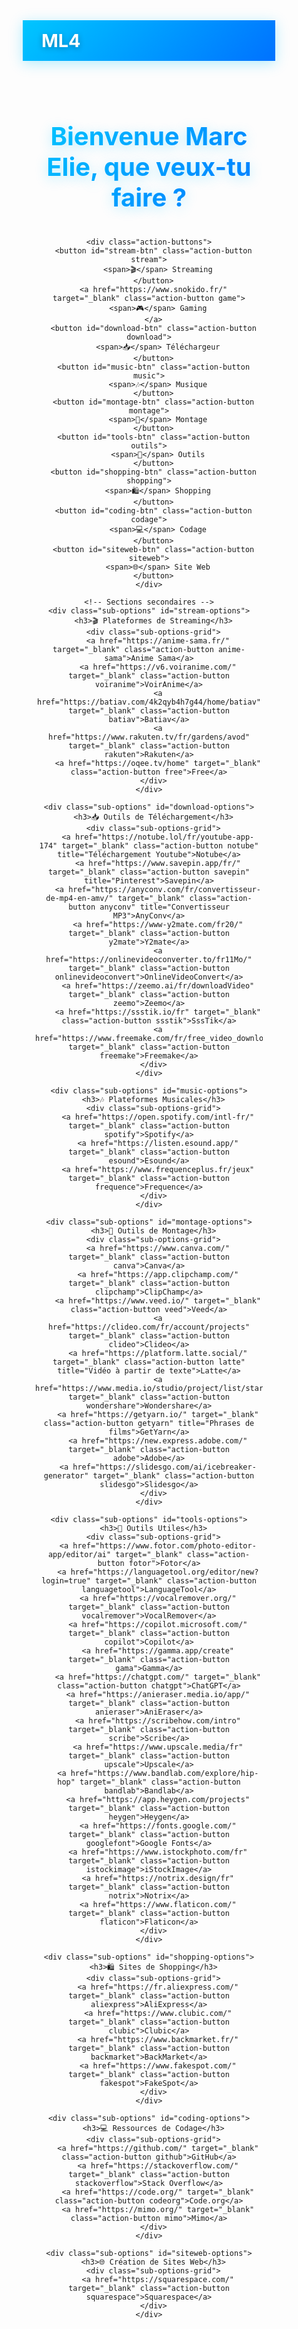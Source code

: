<!DOCTYPE html>
<html lang="fr">
<head>
  <meta charset="UTF-8">
  <meta name="viewport" content="width=device-width, initial-scale=1.0">
  <title>ML4 - Menu</title>
  <style>
    * {
      margin: 0;
      padding: 0;
      box-sizing: border-box;
    }

    body {
      font-family: 'Segoe UI', Tahoma, Geneva, Verdana, sans-serif;
      background: linear-gradient(135deg, #0f0f0f 0%, #1a1a1a 100%);
      color: white;
      min-height: 100vh;
      transition: all 0.3s ease;
    }

    .navbar {
      background: linear-gradient(135deg, #00c6ff 0%, #0072ff 100%);
      padding: 15px 30px;
      box-shadow: 0 4px 20px rgba(0, 198, 255, 0.3);
      position: sticky;
      top: 0;
      z-index: 1000;
    }

    .logo a {
      color: white;
      text-decoration: none;
      font-weight: bold;
      font-size: 1.8rem;
      text-shadow: 0 2px 10px rgba(0, 0, 0, 0.3);
      transition: transform 0.3s ease;
    }

    .logo a:hover {
      transform: scale(1.05);
    }

    .main-content {
      padding: 40px 20px;
      text-align: center;
      max-width: 1200px;
      margin: 0 auto;
    }

    h1 {
      margin-bottom: 40px;
      font-size: 2.5rem;
      background: linear-gradient(135deg, #00c6ff, #0072ff);
      -webkit-background-clip: text;
      -webkit-text-fill-color: transparent;
      background-clip: text;
      text-shadow: 0 4px 20px rgba(0, 198, 255, 0.3);
    }

    .action-buttons {
      display: grid;
      grid-template-columns: repeat(auto-fit, minmax(200px, 1fr));
      gap: 20px;
      margin-bottom: 40px;
      padding: 0 20px;
    }

    .action-button {
      background: linear-gradient(135deg, #3b82f6, #2563eb);
      color: white;
      padding: 15px 25px;
      text-decoration: none;
      border-radius: 12px;
      font-weight: 600;
      font-size: 1rem;
      transition: all 0.3s ease;
      cursor: pointer;
      user-select: none;
      display: flex;
      align-items: center;
      justify-content: center;
      gap: 8px;
      box-shadow: 0 4px 15px rgba(59, 130, 246, 0.3);
      border: none;
      position: relative;
      overflow: hidden;
    }

    .action-button::before {
      content: '';
      position: absolute;
      top: 0;
      left: -100%;
      width: 100%;
      height: 100%;
      background: linear-gradient(90deg, transparent, rgba(255, 255, 255, 0.2), transparent);
      transition: left 0.5s;
    }

    .action-button:hover::before {
      left: 100%;
    }

    .action-button:hover {
      transform: translateY(-3px);
      box-shadow: 0 8px 25px rgba(59, 130, 246, 0.4);
    }

    .action-button:active {
      transform: translateY(-1px);
    }

    /* Couleurs spécifiques avec gradients */
    .stream { background: linear-gradient(135deg, #1e90ff, #0066cc); }
    .game { background: linear-gradient(135deg, #32cd32, #228b22); }
    .download { background: linear-gradient(135deg, #ff4500, #cc3300); }
    .music { background: linear-gradient(135deg, #9b59b6, #7d3c98); }
    .montage { background: linear-gradient(135deg, #e67e22, #d35400); }
    .outils { background: linear-gradient(135deg, #34495e, #2c3e50); }
    .shopping { background: linear-gradient(135deg, #f39c12, #e67e22); }
    .codage { background: linear-gradient(135deg, #1abc9c, #16a085); }
    .siteweb { background: linear-gradient(135deg, #2980b9, #1f4e79); }

    /* Sections secondaires */
    .sub-options {
      display: none;
      margin-top: 30px;
      padding: 20px;
      background: rgba(255, 255, 255, 0.05);
      border-radius: 15px;
      backdrop-filter: blur(10px);
      border: 1px solid rgba(255, 255, 255, 0.1);
      animation: fadeIn 0.5s ease-in-out;
    }

    @keyframes fadeIn {
      from { opacity: 0; transform: translateY(20px); }
      to { opacity: 1; transform: translateY(0); }
    }

    .sub-options.active {
      display: block;
    }

    .sub-options-grid {
      display: grid;
      grid-template-columns: repeat(auto-fit, minmax(180px, 1fr));
      gap: 15px;
      margin-top: 20px;
    }

    .sub-options .action-button {
      margin: 0;
      padding: 12px 20px;
      font-size: 0.9rem;
      border-radius: 8px;
    }

    /* Couleurs sous-boutons avec gradients */
    .anime-sama { background: linear-gradient(135deg, #5dade2, #3498db); }
    .voiranime { background: linear-gradient(135deg, #2980b9, #1f4e79); }
    .batiav { background: linear-gradient(135deg, #95a5a6, #7f8c8d); }
    .rakuten { background: linear-gradient(135deg, #e74c3c, #c0392b); }
    .free { background: linear-gradient(135deg, #e74c3c, #c0392b); }

    .notube { background: linear-gradient(135deg, #34495e, #2c3e50); }
    .savepin { background: linear-gradient(135deg, #ff69b4, #e91e63); }
    .anyconv { background: linear-gradient(135deg, #1abc9c, #16a085); }
    .y2mate { background: linear-gradient(135deg, #e74c3c, #c0392b); }
    .onlinevideoconvert { background: linear-gradient(135deg, #3498db, #2980b9); }
    .zeemo { background: linear-gradient(135deg, #9b59b6, #8e44ad); }
    .ssstik { background: linear-gradient(135deg, #00bfff, #1e90ff); }
    .freemake { background: linear-gradient(135deg, #27ae60, #229954); }

    .spotify { background: linear-gradient(135deg, #1db954, #17a046); }
    .esound { background: linear-gradient(135deg, #8e44ad, #7d3c98); }
    .frequence { background: linear-gradient(135deg, #9b59b6, #8e44ad); }

    .canva { background: linear-gradient(135deg, #00c4cc, #00a8b0); }
    .clipchamp { background: linear-gradient(135deg, #4a90e2, #357abd); }
    .veed { background: linear-gradient(135deg, #3b5998, #2d4373); }
    .clideo { background: linear-gradient(135deg, #2ecc71, #27ae60); }
    .latte { background: linear-gradient(135deg, #f39c12, #e67e22); }
    .wondershare { background: linear-gradient(135deg, #8e44ad, #7d3c98); }
    .getyarn { background: linear-gradient(135deg, #95a5a6, #7f8c8d); }
    .adobe { background: linear-gradient(135deg, #ff0000, #cc0000); }
    .slidesgo { background: linear-gradient(135deg, #3498db, #2980b9); }

    .fotor { background: linear-gradient(135deg, #d35400, #a04000); }
    .languagetool { background: linear-gradient(135deg, #27ae60, #229954); }
    .vocalremover { background: linear-gradient(135deg, #8e44ad, #7d3c98); }
    .copilot { background: linear-gradient(135deg, #2c3e50, #1a252f); }
    .gama { background: linear-gradient(135deg, #9b59b6, #8e44ad); }
    .chatgpt { background: linear-gradient(135deg, #28a745, #1e7e34); }
    .anieraser { background: linear-gradient(135deg, #f39c12, #e67e22); }
    .scribe { background: linear-gradient(135deg, #2980b9, #1f4e79); }
    .upscale { background: linear-gradient(135deg, #000080, #000066); }
    .bandlab { background: linear-gradient(135deg, #ffc0cb, #ff91a4); }
    .heygen { background: linear-gradient(135deg, #00008b, #000066); }
    .googlefont { background: linear-gradient(135deg, #ea4335, #d33b2c); }
    .istockimage { background: linear-gradient(135deg, #f4a460, #d2691e); }
    .notrix { background: linear-gradient(135deg, #8fbc8f, #6b8e6b); }
    .flaticon { background: linear-gradient(135deg, #ff4444, #cc0000); }

    .aliexpress { background: linear-gradient(135deg, #ff6f61, #ff4444); }
    .clubic { background: linear-gradient(135deg, #34495e, #2c3e50); }
    .backmarket { background: linear-gradient(135deg, #27ae60, #229954); }
    .fakespot { background: linear-gradient(135deg, #ff8c00, #ff7700); }

    .github { background: linear-gradient(135deg, #7fffd4, #40e0d0); }
    .stackoverflow { background: linear-gradient(135deg, #ff8c00, #ff7700); }
    .codeorg { background: linear-gradient(135deg, #696969, #555555); }
    .mimo { background: linear-gradient(135deg, #4169e1, #1e3a8a); }

    .squarespace { background: linear-gradient(135deg, #40e0d0, #00ced1); }

    /* Responsive Design */
    @media (max-width: 768px) {
      .main-content {
        padding: 20px 10px;
      }

      h1 {
        font-size: 2rem;
        margin-bottom: 30px;
      }

      .action-buttons {
        grid-template-columns: 1fr;
        gap: 15px;
      }

      .sub-options-grid {
        grid-template-columns: 1fr;
      }

      .navbar {
        padding: 10px 20px;
      }

      .logo a {
        font-size: 1.5rem;
      }
    }

    /* Animations d'entrée */
    .action-button {
      animation: slideUp 0.6s ease-out forwards;
      opacity: 0;
      transform: translateY(20px);
    }

    .action-button:nth-child(1) { animation-delay: 0.1s; }
    .action-button:nth-child(2) { animation-delay: 0.2s; }
    .action-button:nth-child(3) { animation-delay: 0.3s; }
    .action-button:nth-child(4) { animation-delay: 0.4s; }
    .action-button:nth-child(5) { animation-delay: 0.5s; }
    .action-button:nth-child(6) { animation-delay: 0.6s; }
    .action-button:nth-child(7) { animation-delay: 0.7s; }
    .action-button:nth-child(8) { animation-delay: 0.8s; }
    .action-button:nth-child(9) { animation-delay: 0.9s; }

    @keyframes slideUp {
      to {
        opacity: 1;
        transform: translateY(0);
      }
    }

    /* Indicateur de section active */
    .action-button.active {
      transform: translateY(-3px);
      box-shadow: 0 8px 25px rgba(59, 130, 246, 0.6);
    }
  </style>
</head>
<body>
  <nav class="navbar">
    <div class="logo">
      <a href="#" onclick="location.reload()">ML4</a>
    </div>
  </nav>

  <main class="main-content">
    <h1>Bienvenue Marc Elie, que veux-tu faire ?</h1>
    
    <div class="action-buttons">
      <button id="stream-btn" class="action-button stream">
        <span>🎬</span> Streaming
      </button>
      <a href="https://www.snokido.fr/" target="_blank" class="action-button game">
        <span>🎮</span> Gaming
      </a>
      <button id="download-btn" class="action-button download">
        <span>📥</span> Téléchargeur
      </button>
      <button id="music-btn" class="action-button music">
        <span>🎶</span> Musique
      </button>
      <button id="montage-btn" class="action-button montage">
        <span>🎥</span> Montage
      </button>
      <button id="tools-btn" class="action-button outils">
        <span>🧠</span> Outils
      </button>
      <button id="shopping-btn" class="action-button shopping">
        <span>🛍️</span> Shopping
      </button>
      <button id="coding-btn" class="action-button codage">
        <span>💻</span> Codage
      </button>
      <button id="siteweb-btn" class="action-button siteweb">
        <span>🌐</span> Site Web
      </button>
    </div>

    <!-- Sections secondaires -->
    <div class="sub-options" id="stream-options">
      <h3>🎬 Plateformes de Streaming</h3>
      <div class="sub-options-grid">
        <a href="https://anime-sama.fr/" target="_blank" class="action-button anime-sama">Anime Sama</a>
        <a href="https://v6.voiranime.com/" target="_blank" class="action-button voiranime">VoirAnime</a>
        <a href="https://batiav.com/4k2qyb4h7g44/home/batiav" target="_blank" class="action-button batiav">Batiav</a>
        <a href="https://www.rakuten.tv/fr/gardens/avod" target="_blank" class="action-button rakuten">Rakuten</a>
        <a href="https://oqee.tv/home" target="_blank" class="action-button free">Free</a>
      </div>
    </div>

    <div class="sub-options" id="download-options">
      <h3>📥 Outils de Téléchargement</h3>
      <div class="sub-options-grid">
        <a href="https://notube.lol/fr/youtube-app-174" target="_blank" class="action-button notube" title="Téléchargement Youtube">Notube</a>
        <a href="https://www.savepin.app/fr/" target="_blank" class="action-button savepin" title="Pinterest">Savepin</a>
        <a href="https://anyconv.com/fr/convertisseur-de-mp4-en-amv/" target="_blank" class="action-button anyconv" title="Convertisseur MP3">AnyConv</a>
        <a href="https://www-y2mate.com/fr20/" target="_blank" class="action-button y2mate">Y2mate</a>
        <a href="https://onlinevideoconverter.to/fr11Mo/" target="_blank" class="action-button onlinevideoconvert">OnlineVideoConvert</a>
        <a href="https://zeemo.ai/fr/downloadVideo" target="_blank" class="action-button zeemo">Zeemo</a>
        <a href="https://ssstik.io/fr" target="_blank" class="action-button ssstik">SssTik</a>
        <a href="https://www.freemake.com/fr/free_video_downloader_splendid/" target="_blank" class="action-button freemake">Freemake</a>
      </div>
    </div>

    <div class="sub-options" id="music-options">
      <h3>🎶 Plateformes Musicales</h3>
      <div class="sub-options-grid">
        <a href="https://open.spotify.com/intl-fr/" target="_blank" class="action-button spotify">Spotify</a>
        <a href="https://listen.esound.app/" target="_blank" class="action-button esound">Esound</a>
        <a href="https://www.frequenceplus.fr/jeux" target="_blank" class="action-button frequence">Frequence</a>
      </div>
    </div>

    <div class="sub-options" id="montage-options">
      <h3>🎥 Outils de Montage</h3>
      <div class="sub-options-grid">
        <a href="https://www.canva.com/" target="_blank" class="action-button canva">Canva</a>
        <a href="https://app.clipchamp.com/" target="_blank" class="action-button clipchamp">ClipChamp</a>
        <a href="https://www.veed.io/" target="_blank" class="action-button veed">Veed</a>
        <a href="https://clideo.com/fr/account/projects" target="_blank" class="action-button clideo">Clideo</a>
        <a href="https://platform.latte.social/" target="_blank" class="action-button latte" title="Vidéo à partir de texte">Latte</a>
        <a href="https://www.media.io/studio/project/list/start/projects" target="_blank" class="action-button wondershare">Wondershare</a>
        <a href="https://getyarn.io/" target="_blank" class="action-button getyarn" title="Phrases de films">GetYarn</a>
        <a href="https://new.express.adobe.com/" target="_blank" class="action-button adobe">Adobe</a>
        <a href="https://slidesgo.com/ai/icebreaker-generator" target="_blank" class="action-button slidesgo">Slidesgo</a>
      </div>
    </div>

    <div class="sub-options" id="tools-options">
      <h3>🧠 Outils Utiles</h3>
      <div class="sub-options-grid">
        <a href="https://www.fotor.com/photo-editor-app/editor/ai" target="_blank" class="action-button fotor">Fotor</a>
        <a href="https://languagetool.org/editor/new?login=true" target="_blank" class="action-button languagetool">LanguageTool</a>
        <a href="https://vocalremover.org/" target="_blank" class="action-button vocalremover">VocalRemover</a>
        <a href="https://copilot.microsoft.com/" target="_blank" class="action-button copilot">Copilot</a>
        <a href="https://gamma.app/create" target="_blank" class="action-button gama">Gamma</a>
        <a href="https://chatgpt.com/" target="_blank" class="action-button chatgpt">ChatGPT</a>
        <a href="https://anieraser.media.io/app/" target="_blank" class="action-button anieraser">AniEraser</a>
        <a href="https://scribehow.com/intro" target="_blank" class="action-button scribe">Scribe</a>
        <a href="https://www.upscale.media/fr" target="_blank" class="action-button upscale">Upscale</a>
        <a href="https://www.bandlab.com/explore/hip-hop" target="_blank" class="action-button bandlab">Bandlab</a>
        <a href="https://app.heygen.com/projects" target="_blank" class="action-button heygen">Heygen</a>
        <a href="https://fonts.google.com/" target="_blank" class="action-button googlefont">Google Fonts</a>
        <a href="https://www.istockphoto.com/fr" target="_blank" class="action-button istockimage">iStockImage</a>
        <a href="https://notrix.design/fr" target="_blank" class="action-button notrix">Notrix</a>
        <a href="https://www.flaticon.com/" target="_blank" class="action-button flaticon">Flaticon</a>
      </div>
    </div>

    <div class="sub-options" id="shopping-options">
      <h3>🛍️ Sites de Shopping</h3>
      <div class="sub-options-grid">
        <a href="https://fr.aliexpress.com/" target="_blank" class="action-button aliexpress">AliExpress</a>
        <a href="https://www.clubic.com/" target="_blank" class="action-button clubic">Clubic</a>
        <a href="https://www.backmarket.fr/" target="_blank" class="action-button backmarket">BackMarket</a>
        <a href="https://www.fakespot.com/" target="_blank" class="action-button fakespot">FakeSpot</a>
      </div>
    </div>

    <div class="sub-options" id="coding-options">
      <h3>💻 Ressources de Codage</h3>
      <div class="sub-options-grid">
        <a href="https://github.com/" target="_blank" class="action-button github">GitHub</a>
        <a href="https://stackoverflow.com/" target="_blank" class="action-button stackoverflow">Stack Overflow</a>
        <a href="https://code.org/" target="_blank" class="action-button codeorg">Code.org</a>
        <a href="https://mimo.org/" target="_blank" class="action-button mimo">Mimo</a>
      </div>
    </div>

    <div class="sub-options" id="siteweb-options">
      <h3>🌐 Création de Sites Web</h3>
      <div class="sub-options-grid">
        <a href="https://squarespace.com/" target="_blank" class="action-button squarespace">Squarespace</a>
      </div>
    </div>
  </main>

  <script>
    // Gestion des sections
    const sections = {
      'stream-btn': 'stream-options',
      'download-btn': 'download-options',
      'music-btn': 'music-options',
      'montage-btn': 'montage-options',
      'tools-btn': 'tools-options',
      'shopping-btn': 'shopping-options',
      'coding-btn': 'coding-options',
      'siteweb-btn': 'siteweb-options'
    };

    // Fonction pour cacher toutes les sections
    function hideAllSections() {
      document.querySelectorAll('.sub-options').forEach(section => {
        section.classList.remove('active');
      });
      document.querySelectorAll('.action-button').forEach(btn => {
        btn.classList.remove('active');
      });
    }

    // Gestion des clics
    Object.keys(sections).forEach(btnId => {
      const button = document.getElementById(btnId);
      const section = document.getElementById(sections[btnId]);
      
      if (button && section) {
        button.addEventListener('click', (e) => {
          e.preventDefault();
          
          const isActive = section.classList.contains('active');
          
          hideAllSections();
          
          if (!isActive) {
            section.classList.add('active');
            button.classList.add('active');
          }
        });
      }
    });

    // Fermer les sections en cliquant en dehors
    document.addEventListener('click', (e) => {
      if (!e.target.closest('.action-button') && !e.target.closest('.sub-options')) {
        hideAllSections();
      }
    });

    // Animation d'entrée au chargement
    document.addEventListener('DOMContentLoaded', () => {
      const buttons = document.querySelectorAll('.action-button');
      buttons.forEach((button, index) => {
        button.style.animationDelay = `${index * 0.1}s`;
      });
    });
  </script>
</body>
</html>

